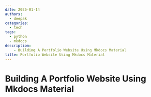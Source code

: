 ```yaml
---
date: 2025-01-14
authors:
  - deepak
categories:
  - tech
tags:
  - python
  - mkdocs
description:
    - Building A Portfolio Website Using Mkdocs Material
title: Portfolio Website Using Mkdocs Material
---
```


# Building A Portfolio Website Using Mkdocs Material